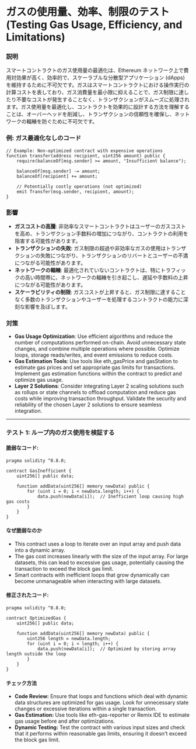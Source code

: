 # ガスの使用量、効率、制限のテスト (Testing Gas Usage, Efficiency, and Limitations)

### **説明**
スマートコントラクトのガス使用量の最適化は、Ethereum ネットワーク上で費用対効果が高く、効率的で、スケーラブルな分散型アプリケーション (dApps) を維持するために不可欠です。ガスはスマートコントラクトにおける操作実行の計算コストを表しており、ガス消費量を最小限に抑えることで、ガス制限に達したり不要なコストが発生することなく、トランザクションがスムーズに処理されます。ガス使用量を最適化し、コントラクトを効果的に設計する方法を理解することは、オーバーヘッドを削減し、トランザクションの信頼性を確保し、ネットワークの輻輳を防ぐために不可欠です。

### **例: ガス最適化なしのコード**
```solidity
// Example: Non-optimized contract with expensive operations
function transfer(address recipient, uint256 amount) public {
    require(balanceOf[msg.sender] >= amount, "Insufficient balance");

    balanceOf[msg.sender] -= amount;
    balanceOf[recipient] += amount;

    // Potentially costly operations (not optimized)
    emit Transfer(msg.sender, recipient, amount);
}
```

### **影響**
- **ガスコストの高騰**: 非効率なスマートコントラクトはユーザーのガスコストを高め、トランザクション手数料の増加につながり、コントラクトの利用を阻害する可能性があります。
- **トランザクションの失敗**: ガス制限の超過や非効率なガスの使用はトランザクションの失敗につながり、トランザクションのリバートとユーザーの不満につながる可能性があります。
- **ネットワークの輻輳**: 最適化されていないコントラクトは、特にトラフィックの高い時間帯に、ネットワークの輻輳を引き起こし、遅延や手数料の上昇につながる可能性があります。
- **スケーラビリティの制限**: ガスコストが上昇すると、ガス制限に達することなく多数のトランザクションやユーザーを処理するコントラクトの能力に深刻な影響を及ぼします。

### **対策**
- **Gas Usage Optimization**: Use efficient algorithms and reduce the number of computations performed on-chain. Avoid unnecessary state changes, and combine multiple operations where possible. Optimize loops, storage reads/writes, and event emissions to reduce costs.
- **Gas Estimation Tools**: Use tools like eth_gasPrice and gasStation to estimate gas prices and set appropriate gas limits for transactions. Implement gas estimation functions within the contract to predict and optimize gas usage.
- **Layer 2 Solutions**: Consider integrating Layer 2 scaling solutions such as rollups or state channels to offload computation and reduce gas costs while improving transaction throughput. Validate the security and reliability of the chosen Layer 2 solutions to ensure seamless integration.

---


### **テスト 1: ループ内のガス使用を検証する**

#### 脆弱なコード:

```solidity
pragma solidity ^0.8.0;

contract GasInefficient {
    uint256[] public data;

    function addData(uint256[] memory newData) public {
        for (uint i = 0; i < newData.length; i++) {
            data.push(newData[i]);  // Inefficient loop causing high gas costs
        }
    }
}
```

#### **なぜ脆弱なのか**
- This contract uses a loop to iterate over an input array and push data into a dynamic array.  
- The gas cost increases linearly with the size of the input array. For large datasets, this can lead to excessive gas usage, potentially causing the transaction to exceed the block gas limit.  
- Smart contracts with inefficient loops that grow dynamically can become unmanageable when interacting with large datasets.


#### 修正されたコード:

```solidity
pragma solidity ^0.8.0;

contract OptimizedGas {
    uint256[] public data;

    function addData(uint256[] memory newData) public {
        uint256 length = newData.length;
        for (uint i = 0; i < length; i++) {
            data.push(newData[i]);  // Optimized by storing array length outside the loop
        }
    }
}
```

#### **チェック方法**
- **Code Review:** Ensure that loops and functions which deal with dynamic data structures are optimized for gas usage. Look for unnecessary state changes or excessive iterations within a single transaction.  
- **Gas Estimation:** Use tools like eth-gas-reporter or Remix IDE to estimate gas usage before and after optimizations.  
- **Dynamic Testing:** Test the contract with various input sizes and check that it performs within reasonable gas limits, ensuring it doesn't exceed the block gas limit.
